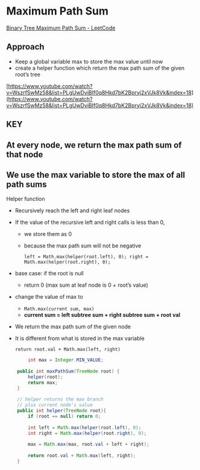 # Maximum Path Sum

[Binary Tree Maximum Path Sum - LeetCode](https://leetcode.com/problems/binary-tree-maximum-path-sum/)

## Approach

- Keep a global variable max to store the max value until now
- create a helper function which return the max path sum of the given root’s tree

[https://www.youtube.com/watch?v=WszrfSwMz58&list=PLgUwDviBIf0q8Hkd7bK2Bpryj2xVJk8Vk&index=18](https://www.youtube.com/watch?v=WszrfSwMz58&list=PLgUwDviBIf0q8Hkd7bK2Bpryj2xVJk8Vk&index=18)

## KEY

## At every node, we return the max path sum of that node

## We use the max variable to store the max of all path sums

Helper function 

- Recursively reach the left and right leaf nodes
- If the value of the recursive left and right calls is less than 0,
    - we store them as 0
    - because the max path sum will not be negative
        
         `left = Math.max(helper(root.left), 0);
         right = Math.max(helper(root.right), 0);`
        

- base case: if the root is null
    - return 0 (max sum at leaf node is 0 + root’s value)
- change the value of max to
    - `Math.max(current sum, max)`
    - **current sum = left subtree sum + right subtree sum + root val**

- We return the max path sum of the given node
- It is different from what is stored in the max variable
    
    `return root.val + Math.max(left, right)`
    

```java
		int max = Integer.MIN_VALUE;
    
    public int maxPathSum(TreeNode root) {
        helper(root);
        return max;
    }
    
    // helper returns the max branch 
    // plus current node's value
    public int helper(TreeNode root){
        if (root == null) return 0;
        
        int left = Math.max(helper(root.left), 0);
        int right = Math.max(helper(root.right), 0);
        
        max = Math.max(max, root.val + left + right);
        
        return root.val + Math.max(left, right);
    }
```